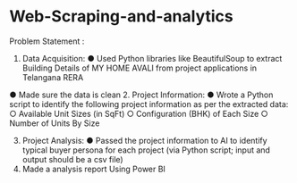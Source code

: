 # Web-Scraping-and-analytics
Problem Statement :
1. Data Acquisition:
● Used Python libraries like BeautifulSoup to extract Building Details of MY HOME AVALI  from project applications in Telangana RERA

● Made sure the data is clean
2. Project Information:
● Wrote  a Python script to identify the following project information as per the extracted
data:
○ Available Unit Sizes (in SqFt)
○ Configuration (BHK) of Each Size
○ Number of Units By Size

3. Project Analysis:
● Passed the project information to AI to identify typical buyer persona for each project (via
Python script; input and output should be a csv file)
4. Made a analysis report Using Power BI
